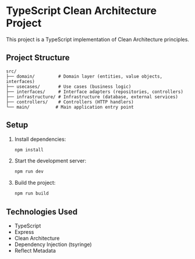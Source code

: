 # TypeScript Clean Architecture Project

This project is a TypeScript implementation of Clean Architecture principles.

## Project Structure

```
src/
├── domain/         # Domain layer (entities, value objects, interfaces)
├── usecases/       # Use cases (business logic)
├── interfaces/     # Interface adapters (repositories, controllers)
├── infrastructure/ # Infrastructure (database, external services)
├── controllers/    # Controllers (HTTP handlers)
└── main/          # Main application entry point
```

## Setup

1. Install dependencies:
   ```bash
   npm install
   ```

2. Start the development server:
   ```bash
   npm run dev
   ```

3. Build the project:
   ```bash
   npm run build
   ```

## Technologies Used

- TypeScript
- Express
- Clean Architecture
- Dependency Injection (tsyringe)
- Reflect Metadata
